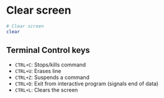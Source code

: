 # Clear screen

```bash
# Clear screen
clear
```

## Terminal Control keys

- `CTRL+C`: Stops/kills command
- `CTRL+U`: Erases line
- `CTRL+Z`: Suspends a command
- `CTRL+D`: Exit from interactive program (signals end of data)
- `CTRL+L`: Clears the screen
